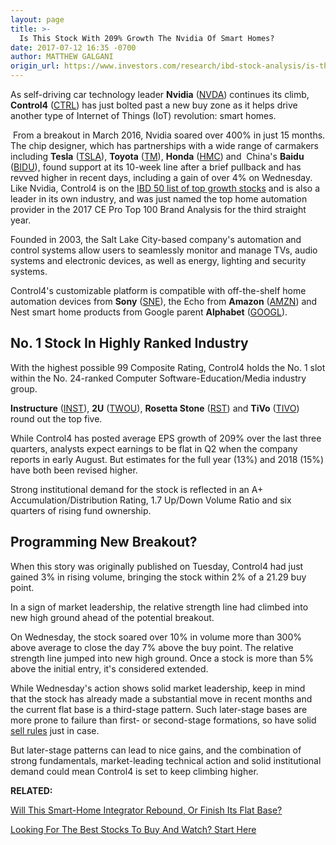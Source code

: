 ```yaml
---
layout: page
title: >-
  Is This Stock With 209% Growth The Nvidia Of Smart Homes?
date: 2017-07-12 16:35 -0700
author: MATTHEW GALGANI
origin_url: https://www.investors.com/research/ibd-stock-analysis/is-this-stock-with-209-growth-the-nvidia-of-smart-homes/
---
```





As self-driving car technology leader **Nvidia** ([NVDA](https://research.investors.com/quote.aspx?symbol=NVDA)) continues its climb, **Control4** ([CTRL](https://research.investors.com/quote.aspx?symbol=CTRL)) has just bolted past a new buy zone as it helps drive another type of Internet of Things (IoT) revolution: smart homes.









 
 
  From a breakout in March 2016, Nvidia soared over 400% in just 15 months. The chip designer, which has partnerships with a wide range of carmakers including **Tesla** ([TSLA](https://research.investors.com/quote.aspx?symbol=TSLA)), **Toyota** ([TM](https://research.investors.com/quote.aspx?symbol=TM)), **Honda** ([HMC](https://research.investors.com/quote.aspx?symbol=HMC)) and  China's **Baidu** ([BIDU](https://research.investors.com/quote.aspx?symbol=BIDU)), found support at its 10-week line after a brief pullback and has revved higher in recent days, including a gain of over 4% on Wednesday.
Like Nvidia, Control4 is on the [IBD 50 list of top growth stocks](http://research.investors.com/stock-lists/ibd-50/) and is also a leader in its own industry, and was just named the top home automation provider in the 2017 CE Pro Top 100 Brand Analysis for the third straight year.


Founded in 2003, the Salt Lake City-based company's automation and control systems allow users to seamlessly monitor and manage TVs, audio systems and electronic devices, as well as energy, lighting and security systems.


Control4's customizable platform is compatible with off-the-shelf home automation devices from **Sony** ([SNE](https://research.investors.com/quote.aspx?symbol=SNE)), the Echo from **Amazon** ([AMZN](https://research.investors.com/quote.aspx?symbol=AMZN)) and Nest smart home products from Google parent **Alphabet** ([GOOGL](https://research.investors.com/quote.aspx?symbol=GOOGL)).


No. 1 Stock In Highly Ranked Industry
-------------------------------------


With the highest possible 99 Composite Rating, Control4 holds the No. 1 slot within the No. 24-ranked Computer Software-Education/Media industry group.


**Instructure** ([INST](https://research.investors.com/quote.aspx?symbol=INST)), **2U** ([TWOU](https://research.investors.com/quote.aspx?symbol=TWOU)), **Rosetta Stone** ([RST](https://research.investors.com/quote.aspx?symbol=RST)) and **TiVo** ([TIVO](https://research.investors.com/quote.aspx?symbol=TIVO)) round out the top five.


While Control4 has posted average EPS growth of 209% over the last three quarters, analysts expect earnings to be flat in Q2 when the company reports in early August. But estimates for the full year (13%) and 2018 (15%) have both been revised higher.


Strong institutional demand for the stock is reflected in an A+ Accumulation/Distribution Rating, 1.7 Up/Down Volume Ratio and six quarters of rising fund ownership.


Programming New Breakout?
-------------------------


When this story was originally published on Tuesday, Control4 had just gained 3% in rising volume, bringing the stock within 2% of a 21.29 buy point.


In a sign of market leadership, the relative strength line had climbed into new high ground ahead of the potential breakout.


On Wednesday, the stock soared over 10% in volume more than 300% above average to close the day 7% above the buy point. The relative strength line jumped into new high ground. Once a stock is more than 5% above the initial entry, it's considered extended.



While Wednesday's action shows solid market leadership, keep in mind that the stock has already made a substantial move in recent months and the current flat base is a third-stage pattern. Such later-stage bases are more prone to failure than first- or second-stage formations, so have solid [sell rules](https://www.investors.com/ibd-university/how-to-sell/) just in case.


But later-stage patterns can lead to nice gains, and the combination of strong fundamentals, market-leading technical action and solid institutional demand could mean Control4 is set to keep climbing higher.


**RELATED:**


[Will This Smart-Home Integrator Rebound, Or Finish Its Flat Base?](https://www.investors.com/stock-lists/stock-spotlight/will-this-smart-home-integrator-rebound-or-finish-its-flat-base/)


[Looking For The Best Stocks To Buy And Watch? Start Here](https://www.investors.com/how-to-invest/investors-corner/looking-for-the-best-stocks-to-buy-and-watch-start-here/)




